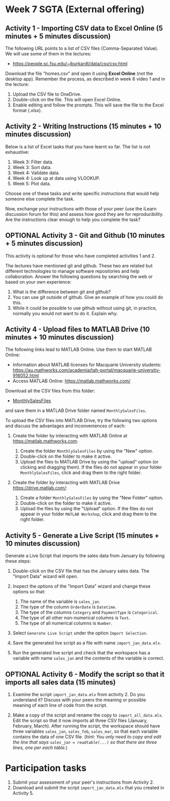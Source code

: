 # Week 7 SGTA (External offering)

## Activity 1 - Importing CSV data to Excel Online (5 minutes + 5 minutes discussion)

The following URL points to a list of CSV files (Comma-Separated Value). We will use some of them in the lectures:

* https://people.sc.fsu.edu/~jburkardt/data/csv/csv.html

Download the file "homes.csv" and open it using **Excel Online** (not the desktop app). Remember the process, as described in week 6 video 1 and in the lecture:

1. Upload the CSV file to OneDrive.
2. Double-click on the file. This will open Excel Online.
3. Enable editing and follow the prompts. This will save the file to the Excel format (.xlsx).

## Activity 2 - Writing Instructions (15 minutes + 10 minutes discussion)

Below is a list of Excel tasks that you have learnt so far. The list is not exhaustive:

  1. Week 3: Filter data.
  2. Week 3: Sort data.
  3. Week 4: Validate data.
  4. Week 4: Look up at data using VLOOKUP.
  5. Week 5: Plot data.

Choose one of these tasks and write specific instructions that would help someone else complete the task.

Now, exchange your instructions with those of your peer (use the iLearn discussion forum for this) and assess how good they are for reproducibility. Are the instructions clear enough to help you complete the task?

## OPTIONAL Activity 3 - Git and Github (10 minutes + 5 minutes discussion)

This activity is optional for those who have completed activities 1 and 2.

The lectures have mentioned git and github. These two are related but different technologies to manage software repositories and help collaboration. Answer the following questions by searching the web or based on your own experience:

1. What is the difference between git and github?
2. You can use git outside of github. Give an example of how you could do this.
3. While it could be possible to use github without using git, in practice, normally you would not want to do it. Explain why.

## Activity 4 - Upload files to MATLAB Drive (10 minutes + 10 minutes discussion)

The following links lead to MATLAB Online. Use them to start MATLAB Online:

* Information about MATLAB licenses for Macquarie University students: https://au.mathworks.com/academia/tah-portal/macquarie-university-916052.html
* Access MATLAB Online: https://matlab.mathworks.com/

Download all the CSV files from this folder:

* [MonthlySalesFiles](MonthlySalesFiles) 

and save them in a MATLAB Drive folder named `MonthlySalesFiles`.

To upload the CSV files into MATLAB Drive, try the following two options and discuss the advantages and inconveniences of each:

1. Create the folder by interacting with MATLAB Online at https://matlab.mathworks.com.
    1. Create the folder `MonthlySalesFiles` by using the "New" option.
    2. Double-click on the folder to make it active.
    3. Upload the files to MATLAB Drive by using the "upload" option (or clicking and dragging them).
    If the files do not appear in your folder `MonthlySalesFiles`, click and drag them to the right folder.

2. Create the folder by interacting with MATLAB Drive https://drive.matlab.com/:
    1. Create a folder `MonthlySalesFiles` by using the "New Folder" option.
    2. Double-click on the folder to make it active.
    3. Upload the files by using the "Upload" option.
    If the files do not appear in your folder `MATLAB Workshop`, click and drag them to the right folder.

## Activity 5 - Generate a Live Script (15 minutes + 10 minutes discussion)

Generate a Live Script that imports the sales data from January by following these steps:

1. Double-click on the CSV file that has the January sales data. The "Import Data" wizard will open.

2. Inspect the options of the "Import Data" wizard and change these options so that:

    1. The name of the variable is `sales_jan`.
    2. The type of the column `OrderDate` is `Datetime`.
    3. The type of the columns `Category` and `PaymentType` is `Categorical`.
    4. The type of all other non-numerical columns is `Text`.
    5. The type of all numerical columns is `Number`.

3. Select `Generate Live Script` under the option `Import Selection`.

4. Save the generated live script as a file with name `import_jan_data.mlx`.

5. Run the generated live script and check that the workspace has a variable with name `sales_jan` and the contents of the variable is correct.


## OPTIONAL Activity 6 - Modify the script so that it imports all sales data (15 minutes)

1. Examine the script `import_jan_data.mlx` from activity 2. Do you understand it? Discuss with your peers the meaning or possible meaning of each line of code from the script.

2. Make a copy of the script and rename the copy to `import_all_data.mlx`. Edit the script so that it now imports all three CSV files (January, February, March). After running the script, the workspace should have three variables `sales_jan`, `sales_feb`, `sales_mar`, so that each variable contains the data of one CSV file. (*hint: You only need to copy and edit the line that says `sales_jan = readtable(...)` so that there are three lines, one per each table.*)

# Participation tasks

1. Submit your assessment of your peer's instructions from Activity 2.
2. Download and submit the script `import_jan_data.mlx` that you created in Activity 5.
